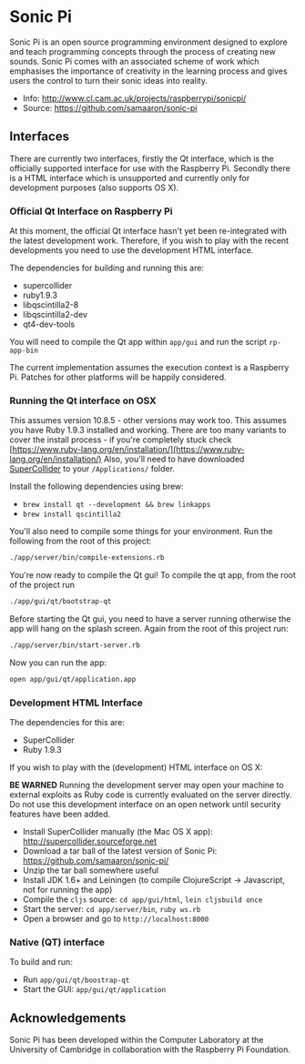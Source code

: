 # Sonic Pi

Sonic Pi is an open source programming environment designed to explore and teach programming concepts through the process of creating new sounds. Sonic Pi comes with an associated scheme of work which emphasises the importance of creativity in the learning process and gives users the control to turn their sonic ideas into reality.

* Info: http://www.cl.cam.ac.uk/projects/raspberrypi/sonicpi/
* Source: https://github.com/samaaron/sonic-pi

## Interfaces

There are currently two interfaces, firstly the Qt interface, which is the
officially supported interface for use with the Raspberry Pi. Secondly
there is a HTML interface which is unsupported and currently only for
development purposes (also supports OS X).

### Official Qt Interface on Raspberry Pi

At this moment, the official Qt interface hasn't yet been re-integrated with 
the latest development work.  Therefore, if you wish to play with the recent 
developments you need to use the development HTML interface.

The dependencies for building and running this are:

* supercollider
* ruby1.9.3
* libqscintilla2-8
* libqscintilla2-dev
* qt4-dev-tools

You will need to compile the Qt app within `app/gui` and run the script
`rp-app-bin`


The current implementation assumes the execution context is a Raspberry
Pi. Patches for other platforms will be happily considered.

### Running the Qt interface on OSX

This assumes version 10.8.5 - other versions may work too.
This assumes you have Ruby 1.9.3 installed and working. There are too many variants to cover the install process - if you're completely stuck check [https://www.ruby-lang.org/en/installation/](https://www.ruby-lang.org/en/installation/)
Also, you'll need to have downloaded [SuperCollider](http://supercollider.sourceforge.net/) to your `/Applications/` folder.

Install the following dependencies using brew:
  * `brew install qt --development && brew linkapps`
  * `brew install qscintilla2`

You'll also need to compile some things for your environment. Run the following from the root of this project:

```bash
./app/server/bin/compile-extensions.rb
```

You're now ready to compile the Qt gui! To compile the qt app, from the root of the project run

```bash
./app/gui/qt/bootstrap-qt
```

Before starting the Qt gui, you need to have a server running otherwise the app will hang on the splash screen. Again from the root of this project run:

```bash
./app/server/bin/start-server.rb
```

Now you can run the app:

```bash
open app/gui/qt/application.app
```

### Development HTML Interface

The dependencies for this are:

* SuperCollider
* Ruby 1.9.3

If you wish to play with the (development) HTML interface on OS X:

**BE WARNED** Running the development server may open your machine to
external exploits as Ruby code is currently evaluated on the server
directly. Do not use this development interface on an open network until
security features have been added.


* Install SuperCollider manually (the Mac OS X app): http://supercollider.sourceforge.net
* Download a tar ball of the latest version of Sonic Pi: https://github.com/samaaron/sonic-pi/
* Unzip the tar ball somewhere useful
* Install JDK 1.6+ and Leiningen (to compile ClojureScript -> Javascript, not for running the app)
* Compile the `cljs` source: `cd app/gui/html`, `lein cljsbuild once`
* Start the server: `cd app/server/bin`, `ruby ws.rb`
* Open a browser and go to `http://localhost:8000`

### Native (QT) interface

To build and run:

* Run `app/gui/qt/boostrap-qt`
* Start the GUI: `app/gui/qt/application`

## Acknowledgements

Sonic Pi has been developed within the Computer Laboratory at the University of Cambridge in collaboration with the Raspberry Pi Foundation.
